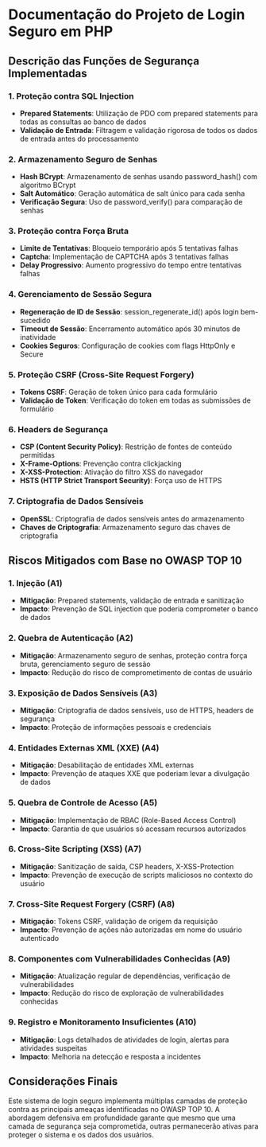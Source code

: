 # Documentação do Projeto de Login Seguro em PHP

## Descrição das Funções de Segurança Implementadas

### 1. Proteção contra SQL Injection
- **Prepared Statements**: Utilização de PDO com prepared statements para todas as consultas ao banco de dados
- **Validação de Entrada**: Filtragem e validação rigorosa de todos os dados de entrada antes do processamento

### 2. Armazenamento Seguro de Senhas
- **Hash BCrypt**: Armazenamento de senhas usando password_hash() com algoritmo BCrypt
- **Salt Automático**: Geração automática de salt único para cada senha
- **Verificação Segura**: Uso de password_verify() para comparação de senhas

### 3. Proteção contra Força Bruta
- **Limite de Tentativas**: Bloqueio temporário após 5 tentativas falhas
- **Captcha**: Implementação de CAPTCHA após 3 tentativas falhas
- **Delay Progressivo**: Aumento progressivo do tempo entre tentativas falhas

### 4. Gerenciamento de Sessão Segura
- **Regeneração de ID de Sessão**: session_regenerate_id() após login bem-sucedido
- **Timeout de Sessão**: Encerramento automático após 30 minutos de inatividade
- **Cookies Seguros**: Configuração de cookies com flags HttpOnly e Secure

### 5. Proteção CSRF (Cross-Site Request Forgery)
- **Tokens CSRF**: Geração de token único para cada formulário
- **Validação de Token**: Verificação do token em todas as submissões de formulário

### 6. Headers de Segurança
- **CSP (Content Security Policy)**: Restrição de fontes de conteúdo permitidas
- **X-Frame-Options**: Prevenção contra clickjacking
- **X-XSS-Protection**: Ativação do filtro XSS do navegador
- **HSTS (HTTP Strict Transport Security)**: Força uso de HTTPS

### 7. Criptografia de Dados Sensíveis
- **OpenSSL**: Criptografia de dados sensíveis antes do armazenamento
- **Chaves de Criptografia**: Armazenamento seguro das chaves de criptografia

## Riscos Mitigados com Base no OWASP TOP 10

### 1. Injeção (A1)
- **Mitigação**: Prepared statements, validação de entrada e sanitização
- **Impacto**: Prevenção de SQL injection que poderia comprometer o banco de dados

### 2. Quebra de Autenticação (A2)
- **Mitigação**: Armazenamento seguro de senhas, proteção contra força bruta, gerenciamento seguro de sessão
- **Impacto**: Redução do risco de comprometimento de contas de usuário

### 3. Exposição de Dados Sensíveis (A3)
- **Mitigação**: Criptografia de dados sensíveis, uso de HTTPS, headers de segurança
- **Impacto**: Proteção de informações pessoais e credenciais

### 4. Entidades Externas XML (XXE) (A4)
- **Mitigação**: Desabilitação de entidades XML externas
- **Impacto**: Prevenção de ataques XXE que poderiam levar a divulgação de dados

### 5. Quebra de Controle de Acesso (A5)
- **Mitigação**: Implementação de RBAC (Role-Based Access Control)
- **Impacto**: Garantia de que usuários só acessam recursos autorizados

### 6. Cross-Site Scripting (XSS) (A7)
- **Mitigação**: Sanitização de saída, CSP headers, X-XSS-Protection
- **Impacto**: Prevenção de execução de scripts maliciosos no contexto do usuário

### 7. Cross-Site Request Forgery (CSRF) (A8)
- **Mitigação**: Tokens CSRF, validação de origem da requisição
- **Impacto**: Prevenção de ações não autorizadas em nome do usuário autenticado

### 8. Componentes com Vulnerabilidades Conhecidas (A9)
- **Mitigação**: Atualização regular de dependências, verificação de vulnerabilidades
- **Impacto**: Redução do risco de exploração de vulnerabilidades conhecidas

### 9. Registro e Monitoramento Insuficientes (A10)
- **Mitigação**: Logs detalhados de atividades de login, alertas para atividades suspeitas
- **Impacto**: Melhoria na detecção e resposta a incidentes

## Considerações Finais

Este sistema de login seguro implementa múltiplas camadas de proteção contra as principais ameaças identificadas no OWASP TOP 10. A abordagem defensiva em profundidade garante que mesmo que uma camada de segurança seja comprometida, outras permanecerão ativas para proteger o sistema e os dados dos usuários.
